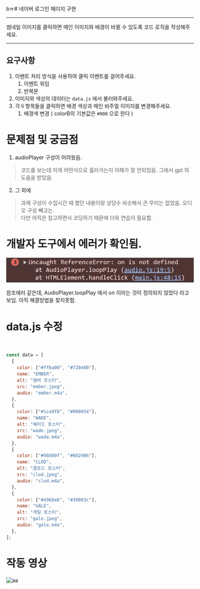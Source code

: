 bㅠ# 네이버 로그인 페이지 구현

---

썸네일 이미지를 클릭하면 메인 이미지와 배경이 바뀔 수 있도록 코드 로직을 작성해주세요.


---
## 요구사항

1. 이벤트 처리 방식을 사용하여 클릭 이벤트를 걸어주세요.
    1. 이벤트 위임
    2. 반복문
2. 이미지와 색상의 데이터는 `data.js` 에서 불러와주세요.
3. 각 li 항목들을 클릭하면 배경 색상과 메인 비주얼 이미지를 변경해주세요.
    1. 배경색 변경 ( colorB의 기본값은 `#000` 으로 한다 )


# 문제점 및 궁금점

1. audioPlayer 구성이 어려웠음.
> 코드를 보는데 이게 어떤식으로 흘러가는지 이해가 잘 안되었음. 그래서 gpt 의 도움을 받았음.

2. 그 외에
> 과제 구성이 수업시간 때 했던 내용이랑 상당수 비슷해서 큰 무리는 없었음. 오디오 구성 빼고는. </br> 다만 아직은 참고하면서 코딩하기 때문에 더욱 연습이 필요함.

# 개발자 도구에서 에러가 확인됨.

![Uncaught ReferenceError](image.png)
</br>

참조에러 같은데, AudioPlayer.loopPlay 에서 on 이라는 것이 정의되지 않았다 라고 보임. 아직 해결방법을 찾지못함.

# data.js 수정

</br>

```js
const data = [
  {
    color: ["#ff6a00", "#720400"],
    name: "EMBER",
    alt: "엠버 포스터",
    src: "ember.jpeg",
    audio: "ember.m4a",
  },
  {
    color: ["#1ca9f8", "#000054"],
    name: "WADE",
    alt: "웨이드 포스터",
    src: "wade.jpeg",
    audio: "wade.m4a",
  },
  {
    color: ["#98d00f", "#002906"],
    name: "CLOD",
    alt: "클로드 포스터",
    src: "clod.jpeg",
    audio: "clod.m4a",
  },
  {
    color: ["#d968e6", "#30003c"],
    name: "GALE",
    alt: "게일 포스터",
    src: "gale.jpeg",
    audio: "gale.m4a",
  },
];
```

# 작동 영상

![aa](https://github.com/asdfqaz74/js-homework/assets/74591618/e2d44a62-8abb-4caa-9476-75d1f364ab47)


</br>


